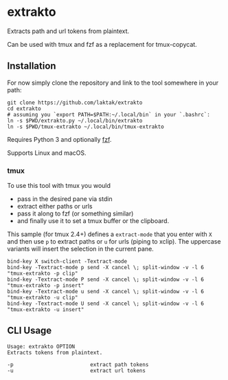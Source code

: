 
# extrakto

Extracts path and url tokens from plaintext.

Can be used with tmux and fzf as a replacement for tmux-copycat.

## Installation

For now simply clone the repository and link to the tool somewhere in your path:

```
git clone https://github.com/laktak/extrakto
cd extrakto
# assuming you `export PATH=$PATH:~/.local/bin` in your `.bashrc`:
ln -s $PWD/extrakto.py ~/.local/bin/extrakto
ln -s $PWD/tmux-extrakto ~/.local/bin/tmux-extrakto
```

Requires Python 3 and optionally [fzf](https://github.com/junegunn/fzf).

Supports Linux and macOS.

### tmux

To use this tool with tmux you would

- pass in the desired pane via stdin
- extract either paths or urls
- pass it along to fzf (or something similar)
- and finally use it to set a tmux buffer or the clipboard.

This sample (for tmux 2.4+) defines a `extract-mode` that you enter with `X` and then use `p` to extract paths or `u` for urls (piping to xclip). The uppercase variants will insert the selection in the current pane.

```
bind-key X switch-client -Textract-mode
bind-key -Textract-mode p send -X cancel \; split-window -v -l 6 "tmux-extrakto -p clip"
bind-key -Textract-mode P send -X cancel \; split-window -v -l 6 "tmux-extrakto -p insert"
bind-key -Textract-mode u send -X cancel \; split-window -v -l 6 "tmux-extrakto -u clip"
bind-key -Textract-mode U send -X cancel \; split-window -v -l 6 "tmux-extrakto -u insert"
```

## CLI Usage

```
Usage: extrakto OPTION
Extracts tokens from plaintext.

-p                         extract path tokens
-u                         extract url tokens
```

